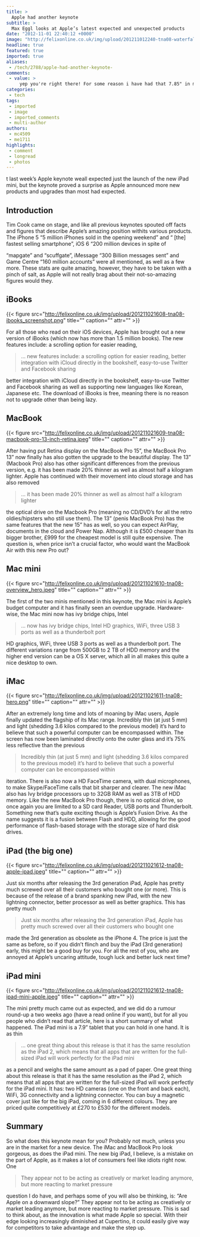 ```yaml
---
title: >
  Apple had another keynote
subtitle: >
  Max Eggl looks at Apple’s latest expected and unexpected products
date: "2012-11-01 22:40:12 +0000"
image: "http://felixonline.co.uk/img/upload/201211012240-tna08-waterfall-picturergb.jpg"
headline: true
featured: true
imported: true
aliases:
 - /tech/2788/apple-had-another-keynote-
comments:
 - value: >
     yep you're right there! For some reason i have had that 7.85" in my mind!,It's a 7.9'' tablet, not 7.85'' :),That extra 20th of an inch makes all the difference. That's like, an extra 10%.,I simply watned to write down a quick word in order to appreciate you for all of the unique steps you are sharing on this website. My incredibly long internet research has now been rewarded with wonderful content to go over with my friends and classmates. I would assert that most of us site visitors are definitely blessed to dwell in a good community with many special people with very helpful advice. I feel very much blessed to have come across your webpages and look forward to so many more entertaining moments reading here. Thank you once again for everything.,Your content is<a href="http://wbrjcngwaw.com"> irfvnmatioe</a>, interesting, compelling and any other word that describes good writing. I wish I could express myself so well. Thank you for your unique and fresh views.
categories:
 - tech
tags:
 - imported
 - image
 - imported_comments
 - multi-author
authors:
 - mc4509
 - me1711
highlights:
 - comment
 - longread
 - photos
---
```


t last week’s Apple keynote weall expected just the launch of the new iPad mini, but the keynote proved a surprise as Apple announced more new products and upgrades than most had expected.
## Introduction
Tim Cook came on stage, and like all previous keynotes spouted off facts and figures that describe Apple’s amazing position withits various products. The iPhone 5 “5 million iPhones sold in the opening weekend” and “ [the] fastest selling smartphone”, iOS 6 “200 million devices in spite of

“mapgate” and “scuffgate”, iMessage “300 Billion messages sent” and Game Centre “160 million accounts” were all mentioned, as well as a few more. These stats are quite amazing, however, they have to be taken with a pinch of salt, as Apple will not really brag about their not-so-amazing figures would they.
## iBooks

{{< figure src="http://felixonline.co.uk/img/upload/201211021608-tna08-ibooks_screenshot.png" title="" caption="" attr="" >}}

For all those who read on their iOS devices, Apple has brought out a new version of iBooks (which now has more than 1.5 million books). The new features include: a scrolling option for easier reading,

> ... new features include: a scrolling option for easier reading, better integration with iCloud directly in the bookshelf, easy-to-use Twitter and Facebook sharing

better integration with iCloud directly in the bookshelf, easy-to-use Twitter and Facebook sharing as well as supporting new languages like Korean, Japanese etc. The download of iBooks is free, meaning there is no reason not to upgrade other than being lazy.
## MacBook

{{< figure src="http://felixonline.co.uk/img/upload/201211021609-tna08-macbook-pro-13-inch-retina.jpeg" title="" caption="" attr="" >}}

After having put Retina display on the MacBook Pro 15”, the MacBook Pro 13” now finally has also gotten the upgrade to the beautiful display. The 13” (Macbook Pro) also has other significant differences from the previous version, e.g. it has been made 20% thinner as well as almost half a kilogram lighter. Apple has continued with their movement into cloud storage and has also removed

> ... it has been made 20% thinner as well as almost half a kilogram lighter

the optical drive on the Macbook Pro (meaning no CD/DVD’s for all the retro oldies/hipsters who still use them). The 13” (penis MacBook Pro) has the same features that the new 15” has as well, so you can expect AirPlay, documents in the cloud and Power Nap. Although it is £500 cheaper than its bigger brother, £999 for the cheapest model is still quite expensive. The question is, when price isn’t a crucial factor, who would want the MacBook Air with this new Pro out?
## Mac mini

{{< figure src="http://felixonline.co.uk/img/upload/201211021610-tna08-overview_hero.jpeg" title="" caption="" attr="" >}}

The first of the two minis mentioned in this keynote, the Mac mini is Apple’s budget computer and it has finally seen an overdue upgrade. Hardware-wise, the Mac mini now has ivy bridge chips, Intel

> ... now has ivy bridge chips, Intel HD graphics, WiFi, three USB 3 ports as well as a thunderbolt port

HD graphics, WiFi, three USB 3 ports as well as a thunderbolt port. The different variations range from 500GB to 2 TB of HDD memory and the higher end version can be a OS X server, which all in all makes this quite a nice desktop to own.
## iMac

{{< figure src="http://felixonline.co.uk/img/upload/201211021611-tna08-hero.png" title="" caption="" attr="" >}}

After an extremely long time and lots of moaning by iMac users, Apple finally updated the flagship of its Mac range. Incredibly thin (at just 5 mm) and light (shedding 3.6 kilos compared to the previous model) it’s hard to believe that such a powerful computer can be encompassed within. The screen has now been laminated directly onto the outer glass and it’s 75% less reflective than the previous

> Incredibly thin (at just 5 mm) and light (shedding 3.6 kilos compared to the previous model) it’s hard to believe that such a powerful computer can be encompassed within

iteration. There is also now a HD FaceTime camera, with dual microphones, to make Skype/FaceTime calls that bit sharper and clearer. The new iMac also has Ivy bridge processors up to 32GB RAM as well as 3TB of HDD memory. Like the new MacBook Pro though, there is no optical drive, so once again you are limited to a SD card Reader, USB ports and Thunderbolt. Something new that’s quite exciting though is Apple’s Fusion Drive. As the name suggests it is a fusion between Flash and HDD, allowing for the good performance of flash-based storage with the storage size of hard disk drives.
## iPad (the big one)

{{< figure src="http://felixonline.co.uk/img/upload/201211021612-tna08-apple-ipad.jpeg" title="" caption="" attr="" >}}

Just six months after releasing the 3rd generation iPad, Apple has pretty much screwed over all their customers who bought one (or more). This is because of the release of a brand spanking new iPad, with the new lightning connector, better processor as well as better graphics. This has pretty much

> Just six months after releasing the 3rd generation iPad, Apple has pretty much screwed over all their customers who bought one

made the 3rd generation as obsolete as the iPhone 4. The price is just the same as before, so if you didn’t flinch and buy the iPad (3rd generation) early, this might be a good buy for you. For all the rest of you, who are annoyed at Apple’s uncaring attitude, tough luck and better luck next time?
## iPad mini

{{< figure src="http://felixonline.co.uk/img/upload/201211021612-tna08-ipad-mini-apple.jpeg" title="" caption="" attr="" >}}

The mini pretty much came out as expected, and we did do a rumour round-up a two weeks ago (have a read online if you want), but for all you people who didn’t read that article, here is a short summary of what happened. The iPad mini is a 7.9” tablet that you can hold in one hand. It is as thin

> ... one great thing about this release is that it has the same resolution as the iPad 2, which means that all apps that are written for the full-sized iPad will work perfectly for the iPad mini

as a pencil and weighs the same amount as a pad of paper. One great thing about this release is that it has the same resolution as the iPad 2, which means that all apps that are written for the full-sized iPad will work perfectly for the iPad mini. It has: two HD cameras (one on the front and back each), WiFi, 3G connectivity and a lightning connector. You can buy a magnetic cover just like for the big iPad, coming in 6 different colours. They are priced quite competitively at £270 to £530 for the different models.
## Summary
So what does this keynote mean for you? Probably not much, unless you are in the market for a new device. The iMac and MacBook Pro look gorgeous, as does the iPad mini. The new big iPad, I believe, is a mistake on the part of Apple, as it makes a lot of consumers feel like idiots right now. One

> They appear not to be acting as creatively or market leading anymore, but more reacting to market pressure

question I do have, and perhaps some of you will also be thinking, is: “Are Apple on a downward slope?” They appear not to be acting as creatively or market leading anymore, but more reacting to market pressure. This is sad to think about, as the innovation is what made Apple so special. With their edge looking increasingly diminished at Cupertino, it could easily give way for competitors to take advantage and make the step up.
